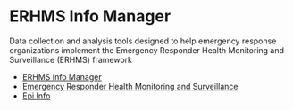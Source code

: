 # ERHMS Info Manager

Data collection and analysis tools designed to help emergency response organizations implement the Emergency Responder Health Monitoring and Surveillance (ERHMS) framework

-   [ERHMS Info Manager](https://www.cdc.gov/niosh/erhms/erhms-info-manager.html)
-   [Emergency Responder Health Monitoring and Surveillance](https://www.cdc.gov/niosh/erhms/)
-   [Epi Info](https://www.cdc.gov/epiinfo/)
